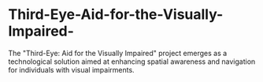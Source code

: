 # Third-Eye-Aid-for-the-Visually-Impaired-
The "Third-Eye: Aid for the Visually Impaired" project emerges as a technological solution aimed at enhancing spatial awareness and navigation for individuals with visual impairments. 

